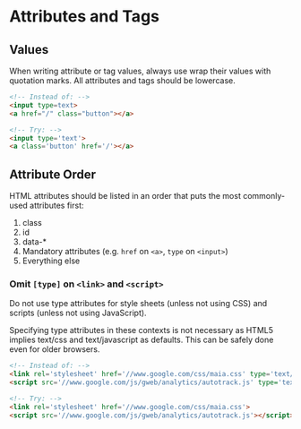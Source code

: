 # Attributes and Tags
## Values

When writing attribute or tag values, always use wrap their values with quotation marks. All attributes and tags should be lowercase.

```html
<!-- Instead of: -->
<input type=text>
<a href="/" class="button"></a>

<!-- Try: -->
<input type='text'>
<a class='button' href='/'></a>
```

## Attribute Order

HTML attributes should be listed in an order that puts the most commonly-used attributes first:

1. class
2. id
3. data-*
4. Mandatory attributes (e.g. `href` on `<a>`, `type` on `<input>`)
5. Everything else


### Omit `[type]` on `<link>` and `<script>`

Do not use type attributes for style sheets (unless not using CSS) and scripts (unless not using JavaScript).

Specifying type attributes in these contexts is not necessary as HTML5 implies text/css and text/javascript as defaults. This can be safely done even for older browsers.

```html
<!-- Instead of: -->
<link rel='stylesheet' href='//www.google.com/css/maia.css' type='text/css'>
<script src='//www.google.com/js/gweb/analytics/autotrack.js' type='text/javascript'></script>

<!-- Try: -->
<link rel='stylesheet' href='//www.google.com/css/maia.css'>
<script src='//www.google.com/js/gweb/analytics/autotrack.js'></script>
```
